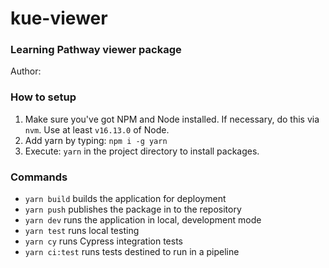# kue-viewer
### Learning Pathway viewer package
Author: 


### How to setup

1. Make sure you've got NPM and Node installed. If necessary, do this via `nvm`. Use at least `v16.13.0` of Node.
2. Add yarn by typing: `npm i -g yarn`
3. Execute: `yarn` in the project directory to install packages.

### Commands

- `yarn build` builds the application for deployment
- `yarn push` publishes the package in to the repository
- `yarn dev` runs the application in local, development mode
- `yarn test` runs local testing
- `yarn cy` runs Cypress integration tests
- `yarn ci:test` runs tests destined to run in a pipeline





